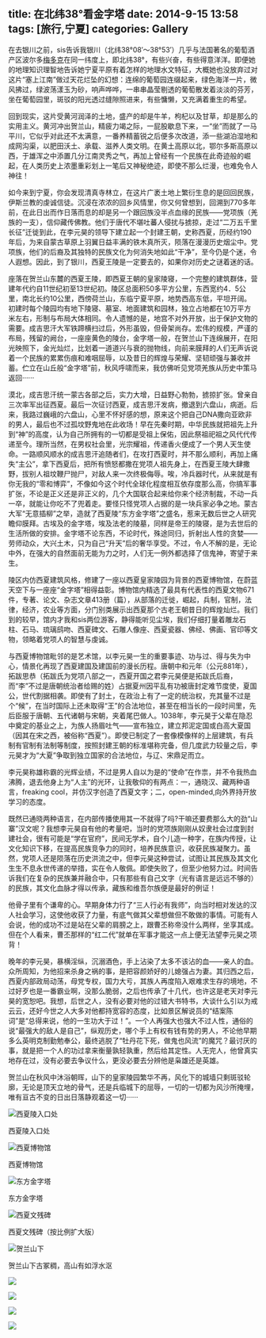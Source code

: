 title: 在北纬38°看金字塔
date: 2014-9-15 13:58
tags: [旅行,宁夏]
categories: Gallery
---

在去银川之前，sis告诉我银川（北纬38°08′～38°53′）几乎与法国著名的葡萄酒产区波尔多[梅多克](http://baike.baidu.com/link?url=5Mt4SIm40mJ7V_5y8Fn1S6R6-boLMGN5e0ohgDDFs6IFL5ttmH4gvFc8fYQ81adBkopA_t51zJdwxT1f25ebb_ "梅多克")在同一纬度上，即北纬38°，有些兴奋，有些得意洋洋。即便她的地理知识理智地告诉她宁夏平原有着怎样的地理水文特征，大概她也没放弃过对这片“塞上江南”做过天花烂坠的幻想：连绵的葡萄园连缀起来，绿色海洋一片，微风拂过，绿波荡漾玉为砂，响声哗哗，一串串晶莹剔透的葡萄散发着淡淡的芬芳，坐在葡萄园里，斑驳的阳光透过缝隙照进来，有些慵懒，又充满着重生的希望。

<!-- more -->


回到现实，这片受黄河润泽的土地，盛产的却是牛羊，枸杞以及甘草，却是那么的实用主义。黄河冲出贺兰山，精疲力竭之际，一屁股歇息下来，一“坐”而就了一马平川，它似乎对此还不太满意，一番养精蓄锐之后便多次改道，添一些湖泊湿地和成网沟渠，以肥田沃土、承载、滋养人类文明。在黄土高原以北，鄂尔多斯高原以西，于雄浑之中添置几分江南灵秀之气，再加上曾经有一个民族在此奇迹般的崛起，在人类历史上浓墨重彩划上一笔后又神秘绝迹，即使不那么烂漫，也难免令人神往！

如今来到宁夏，你会发现清真寺林立，在这片广袤土地上繁衍生息的是回回民族，伊斯兰教的虔诚信徒。沉浸在浓浓的回乡风情里，你又何曾想到，回溯到770多年前，在此日出而作日落而息的却是另一个跟回族没半点血缘的民族——党项族（羌族的一支），信仰藏传佛教。他们于唐代不堪吐蕃人侵扰与掳掠，走过“二万五千里长征”迁徙到此，在李元昊的领导下建立起一个封建王朝，史称西夏，历经约190年后，为来自蒙古草原上羽翼日益丰满的铁木真所灭，陨落在漫漫历史烟尘中。党项族，他们的后裔及其独特的民族文化为何消失地如此“干净”，至今仍是个迷，令人遐想。因此，到了银川，西夏王陵是一定要去的，如果你对历史之谜着迷的话。

座落在贺兰山东麓的西夏王陵，即西夏王朝的皇家陵寝，一个完整的建筑群体，营建年代约自11世纪初至13世纪初。陵区总面积50多平方公里，东西宽约4．5公里，南北长约10公里，西傍荷兰山，东临宁夏平原，地势西高东低，平坦开阔。初建时每个陵园均有地下陵寝、墓室、地面建筑和园林，独立占地都在10万平方米左右，形制与布局大体相同。令人遗憾的是，地宫不对外开放，出于保护文物的需要。成吉思汗大军铁蹄横扫过后，外形虽毁，但骨架尚存。宏伟的规模，严谨的布局，残留的阙台，一座座黄色的陵台，金字塔一般，在贺兰山下连绵展开，在阳光映照下，金光灿烂，比划着一道道兴与衰的抛物线，向前来膜拜的人们无声诉说着一个民族的累累伤痕和难咽屈辱，以及昔日的辉煌与荣耀、坚韧顽强与兼收并蓄。伫立在山丘般“金字塔”前，秋风呼啸而来，我仿佛听见党项羌族从历史中策马返回······

漠北，成吉思汗统一蒙古各部之后，实力大增，日益野心勃勃，掳掠扩张。曾亲自三次率军出征西夏。最后一次征讨西夏，成吉思汗发病，撤退到六盘山，病逝。后来，我路过巍峨的六盘山，心里不怀好感的想，原来这个把自己DNA撒向亚欧非的男人，最后也不过孤坟野鬼地在此收场！早在先秦时期，中华民族就把祖先上升到“神”的高度，认为自己所拥有的一切都是受祖上保佑，因此祭祖祀祖之风代代传递至今。理所当然，在男权社会里，光宗耀祖，传递香火便成了一个男人天生使命。一路顺风顺水的成吉思汗追随者们，在攻打西夏时，并不那么顺利，再加上痛失“主公”，拿下西夏后，把所有愤怒都撒在党项人祖先身上，在西夏王陵大肆撒野，拔别人祖坟鞭尸抛尸，对敌人来一次终极侮辱。唉，冷兵器时代，从来就是有你无我的“零和博弈”，不像如今这个时代全球化程度相互依存度那么高，你搞军事扩张，不论是正义还是非正义的，几个大国联合起来给你来个经济制裁，不动一兵一卒，就能让你吃不了兜着走。要怪只怪党项人占据的是一块兵家必争之地。蒙古大军“无意插柳”之举，造就了西夏陵“东方金字塔”之盛名，惹来无数后世之人研究瞻仰膜拜。古埃及的金字塔，埃及法老的陵墓，同样是帝王的陵寝，是为去世后的生活所做的安排。金字塔不论东西，不论时代，殊途同归，折射出人性的贪婪——劳师动众，大兴土木，只为自己“升天”后的奢华享受。不过，令人不解的是，无论中外，在强大的自然面前无能为力之时，人们无一例外都选择了信鬼神，寄望于来生。

陵区内仿西夏建筑风格，修建了一座以西夏皇家陵园为背景的西夏博物馆，在蔚蓝天空下与一座座“金字塔”相得益彰。博物馆内精选了最具有代表性的西夏文物671件，专著、论文、杂志文章413册（篇），从部落的迁徙，崛起，兵制，官制，法律，经济，农业等方面，分门别类展示出西夏那个古老王朝昔日的辉煌灿烂。我们到的较早，馆内才我和sis两位游客，静得能听见尘埃，我们仔细打量着雕龙石柱、石马、琉璃鸱吻、西夏碑文、石雕人像座、西夏瓷器、佛经、佛画、官印等文物，领略着党项人的智慧与虔诚。

与西夏博物馆毗邻的是艺术馆，以李元昊一生的重要事迹、功与过、得与失为中心，情景化再现了西夏建国及建国前的漫长历程。唐朝中和元年（公元881年），拓跋思恭（拓跋氏为党项八部之一，西夏开国之君李元昊便是拓跋氏后裔，而“李”不过是唐朝统治者给赐的姓）占据夏州因平乱有功被唐封定难节度使，夏国公，世代割据相袭。即使有了封土，在政治上有了一定的统治权，充其量不过是个“候”，在当时国际上还未取得“王”的合法地位，甚至在相当长的一段时间里，先后臣服于唐朝、五代诸朝与宋朝，夹着尾巴做人。1038年，李元昊于父辈在隐忍中奠定的基业之上，为族人扬眉吐气——宣布独立，建立邦泥定国或白高大夏国（因其在宋之西，被俗称“西夏”）。即使已制定了一套像模像样的上层建筑，有兵制有官制有法制等制度，按照封建王朝的标准堪称完备，但几度武力较量之后，李元昊才为“大夏”争取到独立国家的合法地位，与辽、宋鼎足而立。

李元昊称雄称霸的光辉业绩，不过是男人自以为是的“使命”在作祟，并不令我热血沸腾，退去他身上为“人主”的光环，让我敬仰的有两点：一，通晓汉、藏两种语言，freaking cool，并仿汉字创造了西夏文字；二，open-minded,向外界持开放学习的态度。

既然已通晓两种语言，在内部传播使用其一不就得了吗?干嘛还要费那么大的劲“山寨”汉文呢？我想李元昊自有他的考量吧，当时的党项族刚刚从奴隶社会过度到封建社会，很有可能是“学在官府”，民间无学术，自个儿造一种字，在族内传授，让文化知识下移，在提高民族竞争力的同时，培养民族意识，收获民族凝聚力。虽然，党项人还是陨落在历史洪流之中，但李元昊这种尝试，试图让其民族及其文化生生不息永世传递的举措，实在令人敬佩。即使失败了，但至少他努力过。时间告诉我们在复杂的民族兼并融合中，只有那些有自己文字（光有语言是远远不够的）的民族，其文化血脉才得以传承，藏族和维吾尔族便是最好的例证！

他骨子里有个谦卑的心。早期身体力行了“三人行必有我师”，向当时相对发达的汉人社会学习，这使他收获了力量，有底气做其父辈想做但不敢做的事情。可能有人会说，他的成功不过是站在父辈的肩膀之上，跟曹丕称帝没什么两样，坐享其成。但在个人看来，曹丕那样的“红二代”就单在军事才能这一点上便无法望李元昊之项背！

晚年的李元昊，暴横淫纵，沉溺酒色，手上沾染了太多不该沾的血——亲人的血。众所周知，为他招来杀身之祸的事，是把容颜娇好的儿媳强占为妻。其归西之后，西夏内部政局动荡，母党专权，国力大亏，其族人再度陷入艰难求生存的境地，不过好歹也是一番霸业啊，没那么脆弱，之后也传承了十几代，也许这是老天对李元昊的宽恕吧。我想，后世之人，没有必要对他的过错大书特书，大谈什么引以为戒云云，还好今世之人大多对他都持宽容的态度，比如景区解说员的“结案陈词”是“总得来说，他的一生功大于过！”。一个人再强大也强大不过人性，通俗的说“最强大的敌人是自己”，纵观历史，哪个手上有权有钱有势的男人，不论他早期多么英明克制勤勉奉公，最终逃脱了“牡丹花下死，做鬼也风流”的魔咒？最讨厌的事，就是把一个人的功过拿来衡量孰轻孰重，然后给其定性。人无完人，他曾真实地存在过，没有必要去争议什么，更没必要去分辨他是枭雄还是英雄。

贺兰山在秋风中沐浴朝晖，山下的皇家陵园繁华不再，风化下的城墙只剩斑驳轮廓，无论是顶天立地的骨气，还是兵临城下的屈辱，一切的一切都为风沙所掩埋，唯有亘古不变的日出日落静观着这一切······

![西夏陵入口处](http://i.imgur.com/0G3ZqhW.jpg)

西夏陵入口处


![西夏博物馆](http://i.imgur.com/iKtOzuI.jpg)

西夏博物馆


![东方金字塔](http://i.imgur.com/QH6IkuM.jpg)

东方金字塔


![西夏文残碑](http://i.imgur.com/ISX3Ez9.jpg)

西夏文残碑（按比例扩大版）


![贺兰山下](http://i.imgur.com/DfOzdLm.jpg)

贺兰山下古冢稠，高山有如浮水沤


![](http://i.imgur.com/j0s2FX6.jpg)


![](http://i.imgur.com/p75728G.jpg)


![](http://i.imgur.com/bUkJ9AM.jpg)


![](http://i.imgur.com/lWbitb5.jpg)